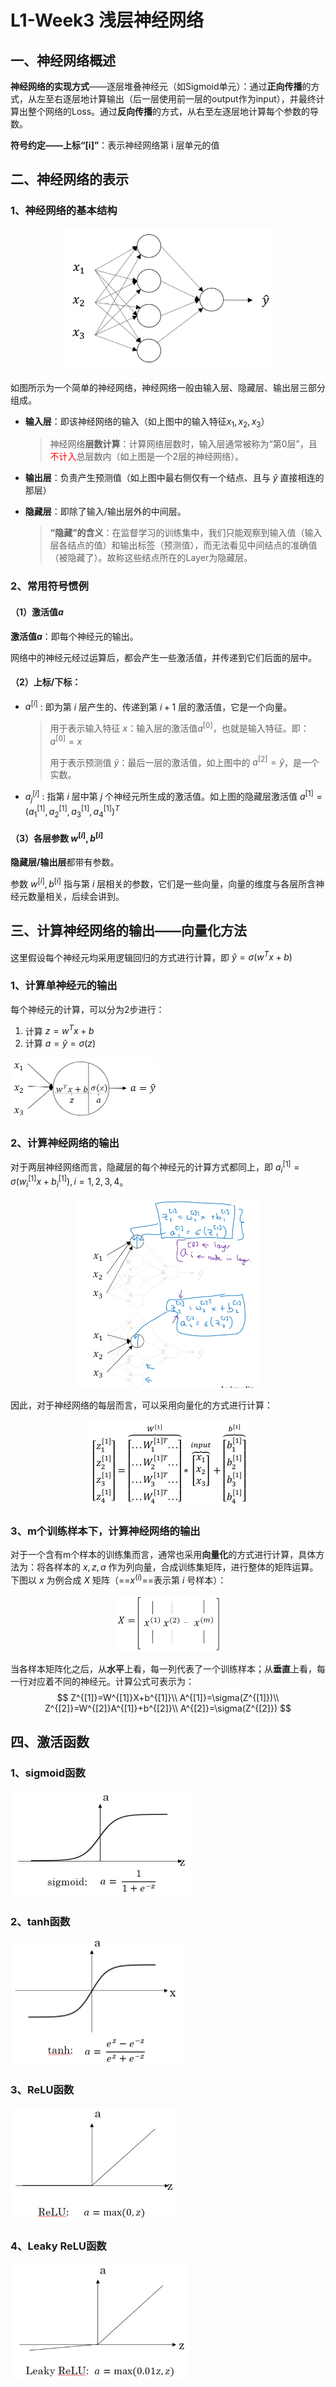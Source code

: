 # L1-Week3 浅层神经网络

## 一、神经网络概述

**神经网络的实现方式**——逐层堆叠神经元（如Sigmoid单元）：通过**正向传播**的方式，从左至右逐层地计算输出（后一层使用前一层的output作为input），并最终计算出整个网络的Loss。通过**反向传播**的方式，从右至左逐层地计算每个参数的导数。

**符号约定——上标“[i]”**：表示神经网络第 i 层单元的值



## 二、神经网络的表示

### 1、神经网络的基本结构

<div align="center"><img src="../../TyporaPics/image-20220508204737846.png" alt="image-20220508204737846" style="zoom:60%;" /></div>

如图所示为一个简单的神经网络，神经网络一般由输入层、隐藏层、输出层三部分组成。

- **输入层**：即该神经网络的输入（如上图中的输入特征$x_1,x_2,x_3$）

  > 神经网络**层数计算**：计算网络层数时，输入层通常被称为“第0层”，且<font color="red">不计入</font>总层数内（如上图是一个2层的神经网络）。

- **输出层**：负责产生预测值（如上图中最右侧仅有一个结点、且与 $\hat{y}$ 直接相连的那层）

- **隐藏层**：即除了输入/输出层外的中间层。

  > **“隐藏”的含义**：在监督学习的训练集中，我们只能观察到输入值（输入层各结点的值）和输出标签（预测值），而无法看见中间结点的准确值（被隐藏了）。故称这些结点所在的Layer为隐藏层。

### 2、常用符号惯例

#### （1）激活值$a$

**激活值$a$**：即每个神经元的输出。

网络中的神经元经过运算后，都会产生一些激活值，并传递到它们后面的层中。

#### （2）上标/下标：

- $a^{[i]}$ : 即为第 $i$ 层产生的、传递到第 $i+1$ 层的激活值，它是一个向量。

   > 用于表示输入特征 $x$：输入层的激活值$a^{[0]}$，也就是输入特征。即：$a^{[0]}=x$
   >
   > 用于表示预测值 $\hat{y}$：最后一层的激活值，如上图中的 $a^{[2]}=\hat{y}$，是一个实数。

- $a^{[i]}_j$ : 指第 $i$ 层中第 $j$ 个神经元所生成的激活值。如上图的隐藏层激活值 $a^{[1]}=(a^{[1]}_1,a^{[1]}_2,a^{[1]}_3,a^{[1]}_4)^T$

#### （3）各层参数 $w^{[i]},b^{[i]}$

**隐藏层/输出层**都带有参数。

参数 $w^{[i]},b^{[i]}$ 指与第 $i$ 层相关的参数，它们是一些向量，向量的维度与各层所含神经元数量相关，后续会讲到。



## 三、计算神经网络的输出——向量化方法

这里假设每个神经元均采用逻辑回归的方式进行计算，即 $\hat{y}=\sigma(w^Tx+b)$

### 1、计算单神经元的输出

每个神经元的计算，可以分为2步进行：

1. 计算  $z = w^Tx+b$
2. 计算  $a=\hat{y}=\sigma(z)$



<img src="../../TyporaPics/image-20220511003010343.png" alt="image-20220511003010343" style="zoom:50%;" />

### 2、计算神经网络的输出

对于两层神经网络而言，隐藏层的每个神经元的计算方式都同上，即 $a_i^{[1]}=\sigma(w_i^{[1]}x+b_i^{[1]}), i=1,2,3,4$。

<div align="center"><img src="../../TyporaPics/image-20220511003509573.png" alt="image-20220511003509573" style="zoom: 50%;" /></div>

因此，对于神经网络的每层而言，可以采用向量化的方式进行计算：

<div align="center"><img src="../../TyporaPics/image-20220511011511577.png" alt="image-20220511011511577" style="zoom:25%;" /></div>

### 3、m个训练样本下，计算神经网络的输出

对于一个含有m个样本的训练集而言，通常也采用**向量化**的方式进行计算，具体方法为：将各样本的 $x,z,a$ 作为列向量，合成训练集矩阵，进行整体的矩阵运算。下图以 $x$ 为例合成 $X$ 矩阵（==$x^{(i)}$==表示第 $i$ 号样本）：

<div align="center"><img src="../../TyporaPics/image-20220512201845491.png" alt="image-20220512201845491" style="zoom: 50%;" /></div>

当各样本矩阵化之后，从**水平**上看，每一列代表了一个训练样本；从**垂直**上看，每一行对应着不同的神经元。计算公式可表示为：
$$
Z^{[1]}=W^{[1]}X+b^{[1]}\\
A^{[1]}=\sigma(Z^{[1]})\\
Z^{[2]}=W^{[2]}A^{[1]}+b^{[2]}\\
A^{[2]}=\sigma(Z^{[2]})
$$

## 四、激活函数

### 1、sigmoid函数

<img src="../../TyporaPics/image-20220512221640088.png" alt="image-20220512221640088" style="zoom:50%;" />

### 2、tanh函数

<img src="../../TyporaPics/image-20220512221729545.png" alt="image-20220512221729545" style="zoom:50%;" />

### 3、ReLU函数

<img src="../../TyporaPics/image-20220512221758326.png" alt="image-20220512221758326" style="zoom:50%;" />

### 4、Leaky ReLU函数

<img src="../../TyporaPics/image-20220512221817354.png" alt="image-20220512221817354" style="zoom:50%;" />
